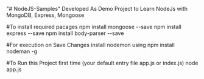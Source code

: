 "# NodeJS-Samples" 
Developed As Demo Project to Learn NodeJs with MongoDB, Express, Mongoose


#To install required pacages
npm install mongoose --save
npm install express --save
npm install body-parser --save

#For execution on Save Changes install nodemon using 
npm install nodeman -g


#To Run this Project first time (your default entry file app.js or index.js)
node app.js

